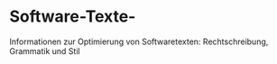 # Software-Texte-
Informationen zur Optimierung von Softwaretexten: Rechtschreibung, Grammatik und Stil
